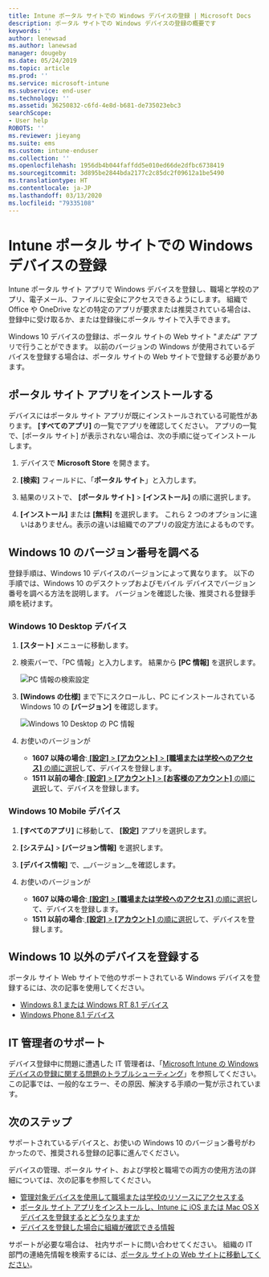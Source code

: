 ```yaml
---
title: Intune ポータル サイトでの Windows デバイスの登録 | Microsoft Docs
description: ポータル サイトでの Windows デバイスの登録の概要です
keywords: ''
author: lenewsad
ms.author: lanewsad
manager: dougeby
ms.date: 05/24/2019
ms.topic: article
ms.prod: ''
ms.service: microsoft-intune
ms.subservice: end-user
ms.technology: ''
ms.assetid: 36250832-c6fd-4e8d-b681-de735023ebc3
searchScope:
- User help
ROBOTS: ''
ms.reviewer: jieyang
ms.suite: ems
ms.custom: intune-enduser
ms.collection: ''
ms.openlocfilehash: 1956db4b044faffdd5e010ed66de2dfbc6738419
ms.sourcegitcommit: 3d895be2844bda2177c2c85dc2f09612a1be5490
ms.translationtype: HT
ms.contentlocale: ja-JP
ms.lasthandoff: 03/13/2020
ms.locfileid: "79335108"
---
```

# <a name="windows-device-enrollment-in-intune-company-portal"></a>Intune ポータル サイトでの Windows デバイスの登録  

Intune ポータル サイト アプリで Windows デバイスを登録し、職場と学校のアプリ、電子メール、ファイルに安全にアクセスできるようにします。 組織で Office や OneDrive などの特定のアプリが要求または推奨されている場合は、登録中に受け取るか、または登録後にポータル サイトで入手できます。  

Windows 10 デバイスの登録は、ポータル サイトの Web サイト "*または*" アプリで行うことができます。 以前のバージョンの Windows が使用されているデバイスを登録する場合は、ポータル サイトの Web サイトで登録する必要があります。  

## <a name="install-company-portal-app"></a>ポータル サイト アプリをインストールする  
デバイスにはポータル サイト アプリが既にインストールされている可能性があります。 __[すべてのアプリ]__ の一覧でアプリを確認してください。  アプリの一覧で、[ポータル サイト] が表示されない場合は、次の手順に従ってインストールします。  

1. デバイスで **Microsoft Store** を開きます。

2. **[検索]** フィールドに、「**ポータル サイト**」と入力します。

3. 結果のリストで、 **[ポータル サイト]**  >  **[インストール]** の順に選択します。

4. **[インストール]** または **[無料]** を選択します。 これら 2 つのオプションに違いはありません。表示の違いは組織でのアプリの設定方法によるものです。  

## <a name="find-windows-10-version-number"></a>Windows 10 のバージョン番号を調べる  
登録手順は、Windows 10 デバイスのバージョンによって異なります。 以下の手順では、Windows 10 のデスクトップおよびモバイル デバイスでバージョン番号を調べる方法を説明します。 バージョンを確認した後、推奨される登録手順を続けます。  

### <a name="windows-10-desktop-devices"></a>Windows 10 Desktop デバイス  

1. **[スタート]** メニューに移動します。

2. 検索バーで、「PC 情報」と入力します。 結果から __[PC 情報]__ を選択します。  


   ![PC 情報の検索設定](media/searching_for_about_your_pc.png)  

3. **[Windows の仕様]** まで下にスクロールし、PC にインストールされている Windows 10 の **[バージョン]** を確認します。  


   ![Windows 10 Desktop の PC 情報](media/settings_about_pc.png)  

4. お使いのバージョンが  

    * __1607 以降の場合__:[ **[設定]**  >  **[アカウント]**  >  **[職場または学校へのアクセス]** の順に選択](enroll-windows-10-device.md#enroll-windows-10-version-1607-and-later-device)して、デバイスを登録します。   
    * __1511 以前の場合__:[ **[設定]**  >  **[アカウント]**  >  **[お客様のアカウント]** の順に選択](enroll-windows-10-device.md#enroll-windows-10-version-1511-and-earlier-device)して、デバイスを登録します。  

### <a name="windows-10-mobile-devices"></a>Windows 10 Mobile デバイス

1. __[すべてのアプリ]__ に移動して、 __[設定]__ アプリを選択します。
2. __[システム]__  >  __[バージョン情報]__ を選択します。
3. __[デバイス情報]__ で、__バージョン__を確認します。  
4. お使いのバージョンが  

    * __1607 以降の場合__:[ **[設定]**  >  **[職場または学校へのアクセス]** の順に選択](enroll-windows-10-device.md#enroll-windows-10-version-1607-and-later-device)して、デバイスを登録します。   
    * __1511 以前の場合__:[ **[設定]**  >  **[アカウント]** の順に選択](enroll-windows-10-device.md#enroll-windows-10-version-1511-and-earlier-device)して、デバイスを登録します。  

## <a name="enroll-non-windows-10-devices"></a>Windows 10 以外のデバイスを登録する  
ポータル サイト Web サイトで他のサポートされている Windows デバイスを登録するには、次の記事を使用してください。   
* [Windows 8.1 または Windows RT 8.1 デバイス](enroll-your-W81-or-rt81-windows.md)  
* [Windows Phone 8.1 デバイス](enroll-your-wp81-windows.md)    

## <a name="it-administrator-support"></a>IT 管理者のサポート  
デバイス登録中に問題に遭遇した IT 管理者は、「[Microsoft Intune の Windows デバイスの登録に関する問題のトラブルシューティング](https://support.microsoft.com/help/4469913)」を参照してください。 この記事では、一般的なエラー、その原因、解決する手順の一覧が示されています。  

## <a name="next-steps"></a>次のステップ  
サポートされているデバイスと、お使いの Windows 10 のバージョン番号がわかったので、推奨される登録の記事に進んでください。  
 
デバイスの管理、ポータル サイト、および学校と職場での両方の使用方法の詳細については、次の記事を参照してください。  
* [管理対象デバイスを使用して職場または学校のリソースにアクセスする](use-managed-devices-to-get-work-done.md)  
* [ポータル サイト アプリをインストールし、Intune に iOS または Mac OS X デバイスを登録するとどうなりますか](what-happens-if-you-install-the-company-portal-app-and-enroll-your-device-in-intune-windows.md)  
* [デバイスを登録した場合に組織が確認できる情報](what-info-can-your-company-see-when-you-enroll-your-device-in-intune.md)  

サポートが必要な場合は、 社内サポートに問い合わせてください。 組織の IT 部門の連絡先情報を検索するには、[ポータル サイトの Web サイトに移動してください](https://go.microsoft.com/fwlink/?linkid=2010980)。  
